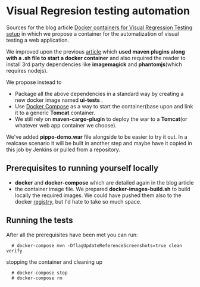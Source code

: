 # Visual Regresion testing automation

Sources for the blog article [Docker containers for Visual Regression Testing setup](http://balamaci.ro/docker-container-for-visual-regression-testing/) 
in which we propose a container for the automatization of visual testing a web application.

We improved upon the previous [article](http://balamaci.ro/visual-testing-automation/) which **used maven plugins along with a .sh file to start a docker container**
and also required the reader to install 3rd party dependencies like **imagemagick** and **phantomjs**(which requires nodejs).

We propose instead to

- Package all the above dependencies in a standard way by creating a new docker image named **ui-tests** .
- Use [Docker Compose](https://github.com/docker/compose) as a way to start the container(base upon  and link it to a generic **Tomcat** container.
- We still rely on **maven-cargo-plugin** to deploy the war to a **Tomcat**(or whatever web app container we choose). 
    
We've added **pippo-demo.war** file alongside to be easier to try it out. In a realcase scenario it will be built in another step and maybe have it copied in this job by Jenkins
or pulled from a repository.


## Prerequisites to running yourself locally  
  
- **docker** and **docker-compose** which are detailed again in the blog article 
- the container image file. We prepared **docker-images-build.sh** to build locally the required images. We could have 
  pushed them also to the docker [registry](https://registry.hub.docker.com/), but I'd hate to take so much space.

## Running the tests
After all the prerequisites have been met you can run:
```  
  # docker-compose mvn -DflagUpdateReferenceScreenshots=true clean verify  
```

stopping the container and cleaning up
```  
  # docker-compose stop
  # docker-compose rm
```

  

